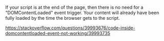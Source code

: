 If your script is at the end of the page, then there is no need for a "DOMContentLoaded" event trigger. 
Your content will already have been fully loaded by the time the browser gets to the script.

https://stackoverflow.com/questions/39993676/code-inside-domcontentloaded-event-not-working/39993735